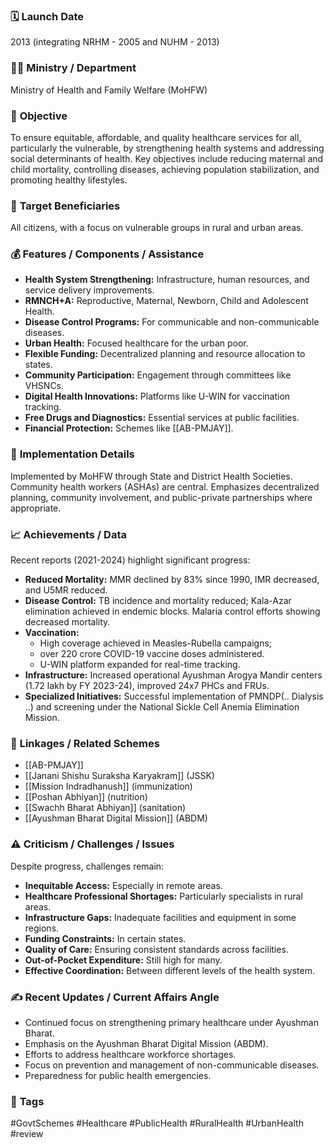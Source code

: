 
### 🗓️ **Launch Date**
2013 (integrating NRHM - 2005 and NUHM - 2013)

### 🧑‍🏫 **Ministry / Department**
Ministry of Health and Family Welfare (MoHFW)

### 🎯 **Objective**
To ensure equitable, affordable, and quality healthcare services for all, particularly the vulnerable, by strengthening health systems and addressing social determinants of health. Key objectives include reducing maternal and child mortality, controlling diseases, achieving population stabilization, and promoting healthy lifestyles.

### 👥 **Target Beneficiaries**
All citizens, with a focus on vulnerable groups in rural and urban areas.

### 💰 **Features / Components / Assistance**
- **Health System Strengthening:** Infrastructure, human resources, and service delivery improvements.
- **RMNCH+A:** Reproductive, Maternal, Newborn, Child and Adolescent Health.
- **Disease Control Programs:** For communicable and non-communicable diseases.
- **Urban Health:** Focused healthcare for the urban poor.
- **Flexible Funding:** Decentralized planning and resource allocation to states.
- **Community Participation:** Engagement through committees like VHSNCs.
- **Digital Health Innovations:** Platforms like U-WIN for vaccination tracking.
- **Free Drugs and Diagnostics:** Essential services at public facilities.
- **Financial Protection:** Schemes like [[AB-PMJAY]].

### 📍 **Implementation Details**
Implemented by MoHFW through State and District Health Societies. Community health workers (ASHAs) are central. Emphasizes decentralized planning, community involvement, and public-private partnerships where appropriate.

### 📈 **Achievements / Data**
Recent reports (2021-2024) highlight significant progress:
- **Reduced Mortality:** MMR declined by 83% since 1990, IMR decreased, and U5MR reduced.
- **Disease Control:** TB incidence and mortality reduced; Kala-Azar elimination achieved in endemic blocks. Malaria control efforts showing decreased mortality.
- **Vaccination:** 
	- High coverage achieved in Measles-Rubella campaigns; 
	- over 220 crore COVID-19 vaccine doses administered. 
	- U-WIN platform expanded for real-time tracking.
- **Infrastructure:** Increased operational Ayushman Arogya Mandir centers (1.72 lakh by FY 2023-24), improved 24x7 PHCs and FRUs.
- **Specialized Initiatives:** Successful implementation of PMNDP(.. Dialysis ..) and screening under the National Sickle Cell Anemia Elimination Mission.

### 🧩 **Linkages / Related Schemes**
- [[AB-PMJAY]]
- [[Janani Shishu Suraksha Karyakram]] (JSSK)
- [[Mission Indradhanush]] (immunization)
- [[Poshan Abhiyan]] (nutrition)
- [[Swachh Bharat Abhiyan]] (sanitation)
- [[Ayushman Bharat Digital Mission]] (ABDM)

### ⚠️ **Criticism / Challenges / Issues**
Despite progress, challenges remain:
- **Inequitable Access:** Especially in remote areas.
- **Healthcare Professional Shortages:** Particularly specialists in rural areas.
- **Infrastructure Gaps:** Inadequate facilities and equipment in some regions.
- **Funding Constraints:** In certain states.
- **Quality of Care:** Ensuring consistent standards across facilities.
- **Out-of-Pocket Expenditure:** Still high for many.
- **Effective Coordination:** Between different levels of the health system.

### ✍️ **Recent Updates / Current Affairs Angle**
- Continued focus on strengthening primary healthcare under Ayushman Bharat.
- Emphasis on the Ayushman Bharat Digital Mission (ABDM).
- Efforts to address healthcare workforce shortages.
- Focus on prevention and management of non-communicable diseases.
- Preparedness for public health emergencies.

### 🔗 **Tags**
#GovtSchemes #Healthcare #PublicHealth #RuralHealth #UrbanHealth
#review